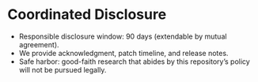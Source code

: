 # Coordinated Disclosure

- Responsible disclosure window: 90 days (extendable by mutual agreement).
- We provide acknowledgment, patch timeline, and release notes.
- Safe harbor: good-faith research that abides by this repository’s policy will not be pursued legally.
